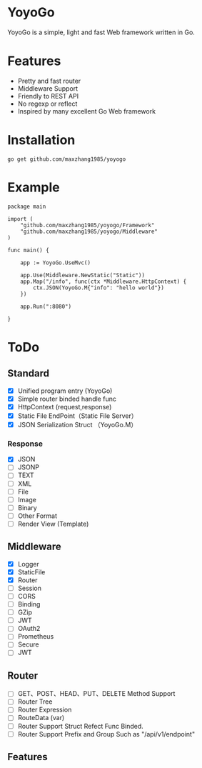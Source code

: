 # YoyoGo
YoyoGo is a simple, light and fast Web framework written in Go. 

# Features
- Pretty and fast router 
- Middleware Support
- Friendly to REST API
- No regexp or reflect
- Inspired by many excellent Go Web framework

# Installation

`go get github.com/maxzhang1985/yoyogo`


# Example
```golang
package main

import (
	"github.com/maxzhang1985/yoyogo/Framework"
	"github.com/maxzhang1985/yoyogo/Middleware"
)

func main() {

	app := YoyoGo.UseMvc()

	app.Use(Middleware.NewStatic("Static"))
	app.Map("/info", func(ctx *Middleware.HttpContext) {
		ctx.JSON(YoyoGo.M{"info": "hello world"})
	})

	app.Run(":8080")

}
```


# ToDo
## Standard
* [X] Unified program entry (YoyoGo)
* [X] Simple router binded handle func
* [X] HttpContext (request,response)
* [X] Static File EndPoint（Static File Server）
* [X] JSON Serialization Struct （YoyoGo.M）

### Response
* [X] JSON
* [ ] JSONP
* [ ] TEXT
* [ ] XML
* [ ] File
* [ ] Image
* [ ] Binary
* [ ] Other Format
* [ ] Render View (Template)

## Middleware
* [X] Logger
* [X] StaticFile
* [X] Router
* [ ] Session
* [ ] CORS
* [ ] Binding
* [ ] GZip	
* [ ] JWT 
* [ ] OAuth2	 
* [ ] Prometheus 
* [ ] Secure
* [ ] JWT 

## Router
* [ ] GET、POST、HEAD、PUT、DELETE Method Support
* [ ] Router Tree
* [ ] Router Expression
* [ ] RouteData (var)
* [ ] Router Support Struct Refect Func Binded.
* [ ] Router Support Prefix and Group Such as "/api/v1/endpoint"

## Features
